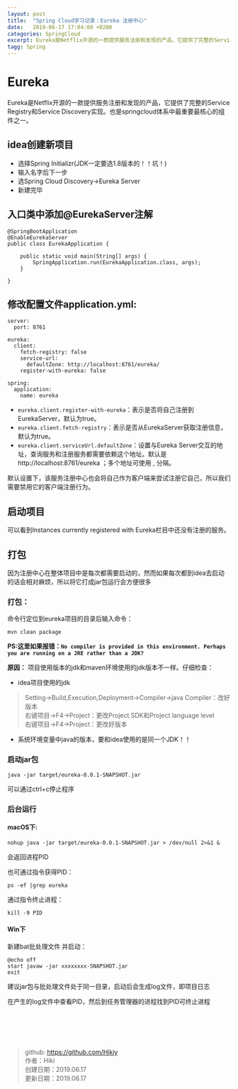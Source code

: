 ```yaml
---
layout: post
title:  "Spring Cloud学习记录：Eureka 注册中心"
date:   2019-06-17 17:04:00 +0200
categories: SpringCloud
excerpt: Eureka是Netflix开源的一款提供服务注册和发现的产品，它提供了完整的Service Registry和Service Discovery实现。也是springcloud体系中最重要最核心的组件之一。
tagg: Spring
---
```


# Eureka

Eureka是Netflix开源的一款提供服务注册和发现的产品，它提供了完整的Service Registry和Service Discovery实现。也是springcloud体系中最重要最核心的组件之一。

## idea创建新项目
- 选择Spring Initializr(JDK一定要选1.8版本的！！坑！)
- 输入名字后下一步
- 选Spring Cloud Discovery->Eureka Server
- 新建完毕

## 入口类中添加@EurekaServer注解

```
@SpringBootApplication
@EnableEurekaServer
public class EurekaApplication {

    public static void main(String[] args) {
        SpringApplication.run(EurekaApplication.class, args);
    }

}
```

## 修改配置文件application.yml:

```
server:
  port: 8761
  
eureka:
  client:
    fetch-registry: false
    service-url:
      defaultZone: http://localhost:8761/eureka/
    register-with-eureka: false
    
spring:
  application:
    name: eureka
```

- `eureka.client.register-with-eureka`：表示是否将自己注册到EurekaServer，默认为true。
- `eureka.client.fetch-registry`：表示是否从EurekaServer获取注册信息，默认为true。
- `eureka.client.serviceUrl.defaultZone`：设置与Eureka Server交互的地址，查询服务和注册服务都需要依赖这个地址。默认是http://localhost:8761/eureka ；多个地址可使用 , 分隔。

默认设置下，该服务注册中心也会将自己作为客户端来尝试注册它自己，所以我们需要禁用它的客户端注册行为。

## 启动项目
可以看到Instances currently registered with Eureka栏目中还没有注册的服务。

## 打包
因为注册中心在整体项目中是每次都需要启动的，然而如果每次都到idea去启动的话会相对麻烦，所以将它打成jar包运行会方便很多

### 打包：
命令行定位到eureka项目的目录后输入命令：
```
mvn clean package
```

**PS:这里如果报错：`No compiler is provided in this environment. Perhaps you are running on a JRE rather than a JDK?`**

**原因：**
项目使用版本的jdk和maven环境使用的jdk版本不一样。仔细检查：
- idea项目使用的jdk

> Setting->Build,Execution,Deployment->Compiler->java Compiler：改好版本  
> 右键项目->F4->Project：更改Project SDK和Project language level  
> 右键项目->F4->Project：更改好版本

- 系统环境变量中java的版本，要和idea使用的是同一个JDK！！

### 启动jar包

```
java -jar target/eureka-0.0.1-SNAPSHOT.jar
```
可以通过ctrl+c停止程序

### 后台运行

#### macOS下:
```
nohup java -jar target/eureka-0.0.1-SNAPSHOT.jar > /dev/null 2>&1 &
```
会返回进程PID

也可通过指令获得PID：

```
ps -ef |grep eureka
```

通过指令终止进程：

```
kill -9 PID
```

#### Win下

新建bat批处理文件 并启动：
```
@echo off
start javaw -jar xxxxxxxx-SNAPSHOT.jar
exit
```
建议jar包与批处理文件处于同一目录，启动后会生成log文件，即项目日志

在产生的log文件中查看PID，然后到任务管理器的进程找到PID可终止进程

<br /><br /><br /><br />

> github: https://github.com/Hikiy  
> 作者：Hiki  
> 创建日期：2019.06.17  
> 更新日期：2019.06.17
